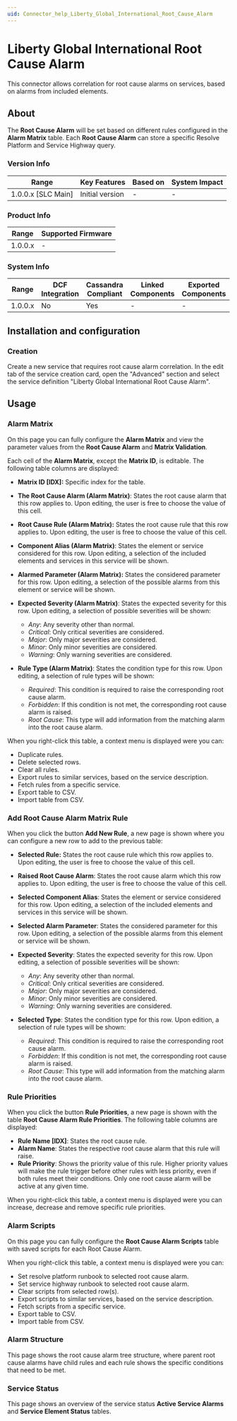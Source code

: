 ```yaml
---
uid: Connector_help_Liberty_Global_International_Root_Cause_Alarm
---
```


# Liberty Global International Root Cause Alarm

This connector allows correlation for root cause alarms on services, based on alarms from included elements.

## About

The **Root Cause Alarm** will be set based on different rules configured in the **Alarm Matrix** table. Each **Root Cause Alarm** can store a specific Resolve Platform and Service Highway query.

### Version Info

| Range                | Key Features     | Based on     | System Impact     |
|----------------------|------------------|--------------|-------------------|
| 1.0.0.x [SLC Main]   | Initial version  | -            | -                 |

### Product Info

| Range     | Supported Firmware     |
|-----------|------------------------|
| 1.0.0.x   | -                      |

### System Info

| Range     | DCF Integration     | Cassandra Compliant     | Linked Components     | Exported Components     |
|-----------|---------------------|-------------------------|-----------------------|-------------------------|
| 1.0.0.x   | No                  | Yes                     | -                     | -                       |

## Installation and configuration

### Creation

Create a new service that requires root cause alarm correlation. In the edit tab of the service creation card, open the "Advanced" section and select the service definition "Liberty Global International Root Cause Alarm".

## Usage

### Alarm Matrix

On this page you can fully configure the **Alarm Matrix** and view the parameter values from the **Root Cause Alarm** and **Matrix Validation**.

Each cell of the **Alarm Matrix**, except the **Matrix ID**, is editable. The following table columns are displayed:

- **Matrix ID \[IDX\]:** Specific index for the table.

- **The Root Cause Alarm (Alarm Matrix)**: States the root cause alarm that this row applies to. Upon editing, the user is free to choose the value of this cell.

- **Root Cause Rule (Alarm Matrix):** States the root cause rule that this row applies to. Upon editing, the user is free to choose the value of this cell.

- **Component Alias (Alarm Matrix)**: States the element or service considered for this row. Upon editing, a selection of the included elements and services in this service will be shown.

- **Alarmed Parameter (Alarm Matrix):** States the considered parameter for this row. Upon editing, a selection of the possible alarms from this element or service will be shown.

- **Expected Severity (Alarm Matrix)**: States the expected severity for this row. Upon editing, a selection of possible severities will be shown:

  - *Any*: Any severity other than normal.
  - *Critical*: Only critical severities are considered.
  - *Major*: Only major severities are considered.
  - *Minor*: Only minor severities are considered.
  - *Warning*: Only warning severities are considered.

- **Rule Type (Alarm Matrix)**: States the condition type for this row. Upon editing, a selection of rule types will be shown:

  - *Required*: This condition is required to raise the corresponding root cause alarm.
  - *Forbidden*: If this condition is not met, the corresponding root cause alarm is raised.
  - *Root Cause*: This type will add information from the matching alarm into the root cause alarm.

When you right-click this table, a context menu is displayed were you can:

- Duplicate rules.
- Delete selected rows.
- Clear all rules.
- Export rules to similar services, based on the service description.
- Fetch rules from a specific service.
- Export table to CSV.
- Import table from CSV.

### Add Root Cause Alarm Matrix Rule

When you click the button **Add New Rule**, a new page is shown where you can configure a new row to add to the previous table:

- **Selected Rule:** States the root cause rule which this row applies to. Upon editing, the user is free to choose the value of this cell.

- **Raised Root Cause Alarm**: States the root cause alarm which this row applies to. Upon editing, the user is free to choose the value of this cell.

- **Selected Component Alias**: States the element or service considered for this row. Upon editing, a selection of the included elements and services in this service will be shown.

- **Selected Alarm Parameter**: States the considered parameter for this row. Upon editing, a selection of the possible alarms from this element or service will be shown.

- **Expected Severity**: States the expected severity for this row. Upon editing, a selection of possible severities will be shown:

  - *Any*: Any severity other than normal.
  - *Critical*: Only critical severities are considered.
  - *Major*: Only major severities are considered.
  - *Minor*: Only minor severities are considered.
  - *Warning*: Only warning severities are considered.

- **Selected Type**: States the condition type for this row. Upon edition, a selection of rule types will be shown:

  - *Required*: This condition is required to raise the corresponding root cause alarm.
  - *Forbidden*: If this condition is not met, the corresponding root cause alarm is raised.
  - *Root Cause*: This type will add information from the matching alarm into the root cause alarm.

### Rule Priorities

When you click the button **Rule Priorities**, a new page is shown with the table **Root Cause Alarm Rule Priorities**. The following table columns are displayed:

- **Rule Name \[IDX\]**: States the root cause rule.
- **Alarm Name**: States the respective root cause alarm that this rule will raise.
- **Rule Priority**: Shows the priority value of this rule. Higher priority values will make the rule trigger before other rules with less priority, even if both rules meet their conditions. Only one root cause alarm will be active at any given time.

When you right-click this table, a context menu is displayed were you can increase, decrease and remove specific rule priorities.

### Alarm Scripts

On this page you can fully configure the **Root Cause Alarm Scripts** table with saved scripts for each Root Cause Alarm.

When you right-click this table, a context menu is displayed were you can:

- Set resolve platform runbook to selected root cause alarm.
- Set service highway runbook to selected root cause alarm.
- Clear scripts from selected row(s).
- Export scripts to similar services, based on the service description.
- Fetch scripts from a specific service.
- Export table to CSV.
- Import table from CSV.

### Alarm Structure

This page shows the root cause alarm tree structure, where parent root cause alarms have child rules and each rule shows the specific conditions that need to be met.

### Service Status

This page shows an overview of the service status **Active Service Alarms** and **Service Element Status** tables.
